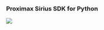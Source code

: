 ### Proximax Sirius SDK for Python
![](https://raw.githubusercontent.com/proximax-storage/python-xpx-chain-sdk/master/doc/ProximaX%20-%20Sirius%20Chain%20-%20Python%20-%20SDK.png)
